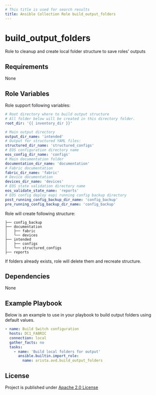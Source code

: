 ```yaml
---
# This title is used for search results
title: Ansible Collection Role build_output_folders
---
```

<!--
  ~ Copyright (c) 2023-2025 Arista Networks, Inc.
  ~ Use of this source code is governed by the Apache License 2.0
  ~ that can be found in the LICENSE file.
  -->

# build_output_folders

Role to cleanup and create local folder structure to save roles' outputs

## Requirements

None

## Role Variables

Role support following variables:

```yaml
# Root directory where to build output structure
# All folder below will be created in this directory folder.
root_dir: '{{ inventory_dir }}'

# Main output directory
output_dir_name: 'intended'
# Output for structured YAML files:
structured_dir_name: 'structured_configs'
# EOS configuration directory name
eos_config_dir_name: 'configs'
# Main documentation folder
documentation_dir_name: 'documentation'
# Fabric documentation
fabric_dir_name: 'fabric'
# Device documentation
devices_dir_name: 'devices'
# EOS state validation directory name
eos_validate_state_name: 'reports'
# EOS config deploy eapi running config backup directory
post_running_config_backup_dir_name: 'config_backup'
pre_running_config_backup_dir_name: 'config_backup'
```

Role will create following structure:

```shell
├── config_backup
├── documentation
│   ├── fabric
│   └── devices
├── intended
│   ├── configs
│   └── structured_configs
├── reports

```

If folders already exists, role will delete them and recreate structure.

## Dependencies

None

## Example Playbook

Below is an example to use in your playbook to build output folders using default values.

```yaml
- name: Build Switch configuration
  hosts: DC1_FABRIC
  connection: local
  gather_facts: no
  tasks:
    - name: 'Build local folders for output'
      ansible.builtin.import_role:
        name: arista.avd.build_output_folders
```

## License

Project is published under [Apache 2.0 License](../../LICENSE)
